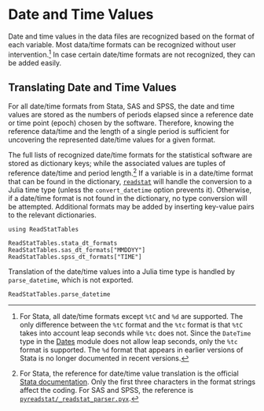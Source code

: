 # Date and Time Values

Date and time values in the data files are recognized based on
the format of each variable.
Most data/time formats can be recognized without user intervention.[^1]
In case certain date/time formats are not recognized,
they can be added easily.

## Translating Date and Time Values

For all date/time formats from Stata, SAS and SPSS,
the date and time values are stored as the numbers of periods elapsed
since a reference date or time point (epoch) chosen by the software.
Therefore, knowing the reference data/time and the length of a single period
is sufficient for uncovering the represented date/time values for a given format.

The full lists of recognized date/time formats for the statistical software
are stored as dictionary keys;
while the associated values are tuples of reference date/time and period length.[^2]
If a variable is in a date/time format that can be found in the dictionary,
[`readstat`](@ref) will handle the conversion to a Julia time type
(unless the `convert_datetime` option prevents it).
Otherwise, if a date/time format is not found in the dictionary,
no type conversion will be attempted.
Additional formats may be added by inserting key-value pairs to the relevant dictionaries.

```@setup time
using ReadStatTables
```

```@repl time
ReadStatTables.stata_dt_formats
ReadStatTables.sas_dt_formats["MMDDYY"]
ReadStatTables.spss_dt_formats["TIME"]
```

Translation of the date/time values into a Julia time type is handled by
`parse_datetime`, which is not exported.

```@docs
ReadStatTables.parse_datetime
```

[^1]:

    For Stata, all date/time formats except `%tC` and `%d` are supported.
    The only difference between the `%tC` format and the `%tc` format
    is that `%tC` takes into account leap seconds while `%tc` does not.
    Since the `DateTime` type in the
    [Dates](https://docs.julialang.org/en/v1/stdlib/Dates/) module
    does not allow leap seconds,
    only the `%tc` format is supported.
    The `%d` format that appears in earlier versions of Stata
    is no longer documented in recent versions.

[^2]:

    For Stata, the reference for date/time value translation is
    the official [Stata documentation](https://www.stata.com/help.cgi?datetime).
    Only the first three characters in the format strings affect the coding.
    For SAS and SPSS, the reference is
    [`pyreadstat/_readstat_parser.pyx`](https://github.com/Roche/pyreadstat/blob/master/pyreadstat/_readstat_parser.pyx).
